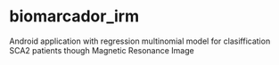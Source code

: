 # biomarcador_irm
Android application with  regression multinomial model for clasiffication SCA2 patients though Magnetic Resonance Image 

